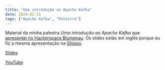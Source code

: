 ```yaml
---
title: "Uma introdução ao Apache Kafka"
date: 2024-02-21
tags: ["Apache Kafka", "Palestra"]
---
```



Material da minha palestra _Uma introdução ao Apache Kafka_ que [apresentei no Hackerspace Blumenau](https://www.meetup.com/hackerspaceblumenau/events/299181482/).
Os slides estão em inglês porque eu fiz a mesma apresentação na [Shippo](https://shippo.com).

[Slides](/palestras/uma-introducao-ao-apache-kafka.pdf)

[YouTube](https://www.youtube.com/watch?v=JflNHhYdrzQ)
